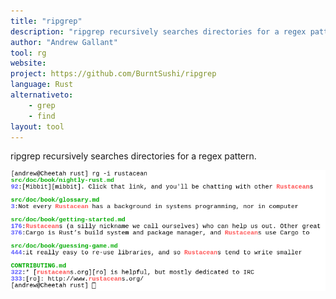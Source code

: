 ```yaml
---
title: "ripgrep"
description: "ripgrep recursively searches directories for a regex pattern"
author: "Andrew Gallant"
tool: rg
website:
project: https://github.com/BurntSushi/ripgrep
language: Rust
alternativeto:
    - grep
    - find
layout: tool
---
```


ripgrep recursively searches directories for a regex pattern.

![Screenshot](screenshot.png)
